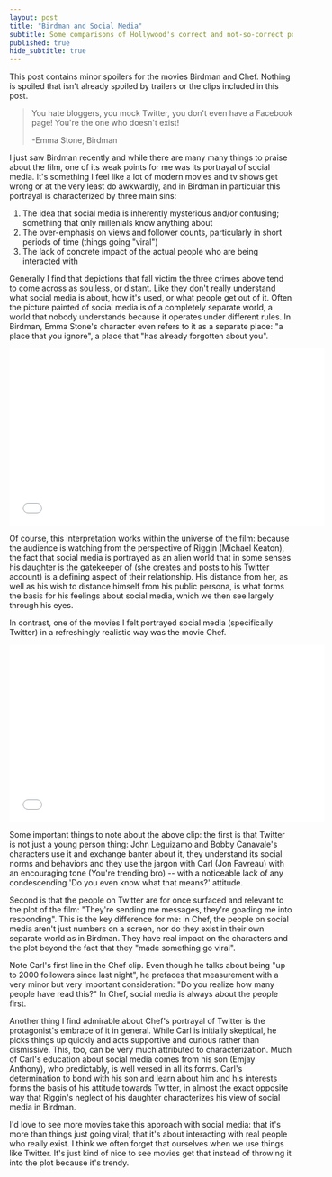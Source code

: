 ```yaml
---
layout: post
title: "Birdman and Social Media"
subtitle: Some comparisons of Hollywood's correct and not-so-correct portrayals
published: true
hide_subtitle: true
---
```

<p class="preface">This post contains minor spoilers for the movies Birdman and Chef. Nothing is spoiled that isn't already spoiled by trailers or the clips included in this post.</p>

> You hate bloggers, you mock Twitter, you don't even have a Facebook page! You're the one who doesn't exist!
> 
> -Emma Stone, Birdman

I just saw Birdman recently and while there are many many things to praise about the film, one of its weak points for me was its portrayal of social media. It's something I feel like a lot of modern movies and tv shows get wrong or at the very least do awkwardly, and in Birdman in particular this portrayal is characterized by three main sins:

1. The idea that social media is inherently mysterious and/or confusing; something that only millenials know anything about
2. The over-emphasis on views and follower counts, particularly in short periods of time (things going "viral")
3. The lack of concrete impact of the actual people who are being interacted with

Generally I find that depictions that fall victim the three crimes above tend to come across as soulless, or distant. Like they don't really understand what social media is about, how it's used, or what people get out of it. Often the picture painted of social media is of a completely separate world, a world that nobody understands because it operates under different rules. In Birdman, Emma Stone's character even refers to it as a separate place: "a place that you ignore", a place that "has already forgotten about you".

<iframe width="560" height="315" src="//www.youtube.com/embed/tn48hUyFrKQ" frameborder="0" allowfullscreen></iframe>

Of course, this interpretation works within the universe of the film: because the audience is watching from the perspective of Riggin (Michael Keaton), the fact that social media is portrayed as an alien world that in some senses his daughter is the gatekeeper of (she creates and posts to his Twitter account) is a defining aspect of their relationship. His distance from her, as well as his wish to distance himself from his public persona, is what forms the basis for his feelings about social media, which we then see largely through his eyes.

In contrast, one of the movies I felt portrayed social media (specifically Twitter) in a refreshingly realistic way was the movie Chef. 

<iframe width="560" height="315" src="//www.youtube.com/embed/PIqLqTaBczs" frameborder="0" allowfullscreen></iframe>

Some important things to note about the above clip: the first is that Twitter is not just a young person thing: John Leguizamo and Bobby Canavale's characters use it and exchange banter about it, they understand its social norms and behaviors and they use the jargon with Carl (Jon Favreau) with an encouraging tone (You're trending bro) -- with a noticeable lack of any condescending 'Do you even know what that means?' attitude.

Second is that the people on Twitter are for once surfaced and relevant to the plot of the film: "They're sending me messages, they're goading me into responding". This is the key difference for me: in Chef, the people on social media aren't just numbers on a screen, nor do they exist in their own separate world as in Birdman. They have real impact on the characters and the plot beyond the fact that they "made something go viral".

Note Carl's first line in the Chef clip. Even though he talks about being "up to 2000 followers since last night", he prefaces that measurement with a very minor but very important consideration: "Do you realize how many people have read this?" In Chef, social media is always about the people first.

Another thing I find admirable about Chef's portrayal of Twitter is the protagonist's embrace of it in general. While Carl is initially skeptical, he picks things up quickly and acts supportive and curious rather than dismissive. This, too, can be very much attributed to characterization. Much of Carl's education about social media comes from his son (Emjay Anthony), who predictably, is well versed in all its forms. Carl's determination to bond with his son and learn about him and his interests forms the basis of his attitude towards Twitter, in almost the exact opposite way that Riggin's neglect of his daughter characterizes his view of social media in Birdman.

I'd love to see more movies take this approach with social media: that it's more than things just going viral; that it's about interacting with real people who really exist. I think we often forget that ourselves when we use things like Twitter. It's just kind of nice to see movies get that instead of throwing it into the plot because it's trendy.







